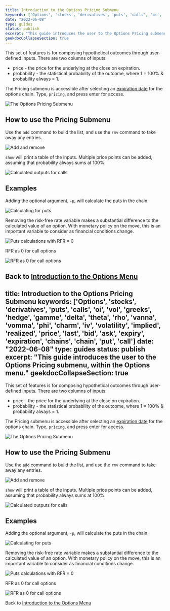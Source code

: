 ```yaml
---
title: Introduction to the Options Pricing Submenu
keywords: ['Options', 'stocks', 'derivatives', 'puts', 'calls', 'oi', 'vol', 'greeks', 'hedge', 'gamme', 'delta', 'theta', 'rho', 'vanna', 'vomma', 'phi', 'charm', 'iv', 'volatility', 'implied', 'realized', 'price', 'last', 'bid', 'ask', 'expiry', 'expiration', 'chains', 'chain', 'put', 'call']
date: "2022-06-08"
type: guides
status: publish
excerpt: "This guide introduces the user to the Options Pricing submenu, within the Options menu."
geekdocCollapseSection: true
---
```


This set of features is for composing hypothetical outcomes through user-defined inputs. There are two columns of inputs:
  - price - the price for the underlying at the close on expiration.
  - probability - the statistical probability of the outcome, where 1 = 100% & probability always = 1.

The Pricing submenu is accessible after selecting an <a href="https://openbb-finance.github.io/OpenBBTerminal/terminal/stocks/options/exp/" target="_blank">expiration date</a> for the options chain. Type, `pricing`, and press enter for access.

![The Options Pricing Submenu](https://user-images.githubusercontent.com/85772166/172729310-dd341d26-c55e-4e29-a190-3e1eea1a6950.png)

<h2>How to use the Pricing Submenu</h2>

Use the `add` command to build the list, and use the `rmv` command to take away any entries.

![Add and remove](https://user-images.githubusercontent.com/85772166/172732199-cb6f0cc9-0713-4bab-8e0c-5cd3e458f74a.png)

`show` will print a table of the inputs. Multiple price points can be added, assuming that probability always sums at 100%.

![Calculated outputs for calls](https://user-images.githubusercontent.com/85772166/172732726-09fcdcda-cb2a-46fd-ba0b-23c3b27c6067.png)

<h2>Examples</h2>

Adding the optional argument, `-p`, will calculate the puts in the chain. 

![Calculating for puts](https://user-images.githubusercontent.com/85772166/172733009-5a58a7f2-577d-4599-956e-29df2cdb3f91.png)

Removing the risk-free rate variable makes a substantial difference to the calculated value of an option. With monetary policy on the move, this is an important variable to consider as financial conditions change.

![Puts calculations with RFR = 0](https://user-images.githubusercontent.com/85772166/172733137-8588b7a5-6384-4ba4-9d3c-943a10af280d.png)

RFR as 0 for call options

![RFR as 0 for call options](https://user-images.githubusercontent.com/85772166/172734277-223f855a-8ad1-4f45-ad5b-0a1d92d94290.png)

Back to <a href="https://openbb-finance.github.io/OpenBBTerminal/terminal/stocks/options/" target="_blank">Introduction to the Options Menu</a>
---
title: Introduction to the Options Pricing Submenu
keywords: ['Options', 'stocks', 'derivatives', 'puts', 'calls', 'oi', 'vol', 'greeks', 'hedge', 'gamme', 'delta', 'theta', 'rho', 'vanna', 'vomma', 'phi', 'charm', 'iv', 'volatility', 'implied', 'realized', 'price', 'last', 'bid', 'ask', 'expiry', 'expiration', 'chains', 'chain', 'put', 'call']
date: "2022-06-08"
type: guides
status: publish
excerpt: "This guide introduces the user to the Options Pricing submenu, within the Options menu."
geekdocCollapseSection: true
---

This set of features is for composing hypothetical outcomes through user-defined inputs. There are two columns of inputs:
  - price - the price for the underlying at the close on expiration.
  - probability - the statistical probability of the outcome, where 1 = 100% & probability always = 1.

The Pricing submenu is accessible after selecting an <a href="https://openbb-finance.github.io/OpenBBTerminal/terminal/stocks/options/exp/" target="_blank">expiration date</a> for the options chain. Type, `pricing`, and press enter for access.

![The Options Pricing Submenu](https://user-images.githubusercontent.com/85772166/172729310-dd341d26-c55e-4e29-a190-3e1eea1a6950.png)

<h2>How to use the Pricing Submenu</h2>

Use the `add` command to build the list, and use the `rmv` command to take away any entries.

![Add and remove](https://user-images.githubusercontent.com/85772166/172732199-cb6f0cc9-0713-4bab-8e0c-5cd3e458f74a.png)

`show` will print a table of the inputs. Multiple price points can be added, assuming that probability always sums at 100%.

![Calculated outputs for calls](https://user-images.githubusercontent.com/85772166/172732726-09fcdcda-cb2a-46fd-ba0b-23c3b27c6067.png)

<h2>Examples</h2>

Adding the optional argument, `-p`, will calculate the puts in the chain. 

![Calculating for puts](https://user-images.githubusercontent.com/85772166/172733009-5a58a7f2-577d-4599-956e-29df2cdb3f91.png)

Removing the risk-free rate variable makes a substantial difference to the calculated value of an option. With monetary policy on the move, this is an important variable to consider as financial conditions change.

![Puts calculations with RFR = 0](https://user-images.githubusercontent.com/85772166/172733137-8588b7a5-6384-4ba4-9d3c-943a10af280d.png)

RFR as 0 for call options

![RFR as 0 for call options](https://user-images.githubusercontent.com/85772166/172734277-223f855a-8ad1-4f45-ad5b-0a1d92d94290.png)

Back to <a href="https://openbb-finance.github.io/OpenBBTerminal/terminal/stocks/options/" target="_blank">Introduction to the Options Menu</a>
